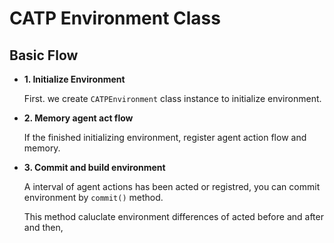 # CATP Environment Class



## Basic Flow



- **1. Initialize Environment**

  First. we create `CATPEnvironment` class instance to initialize environment.

- **2. Memory agent act flow**

  If the finished initializing environment, register agent action flow and memory.

- **3. Commit and build environment**

  A interval of agent actions has been acted or registred, you can commit environment by `commit()` method.

  This method caluclate environment differences of acted before and after and then, 
